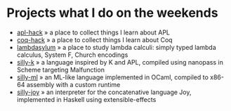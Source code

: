 # Projects <span class="subtitle">what I do on the weekends</span>
* [apl-hack](https://github.com/rootmos/apl-hack) &raquo;
  a place to collect things I learn about APL
* [coq-hack](https://github.com/rootmos/coq-hack) &raquo;
  a place to collect things I learn about Coq
* [lambdasylum](https://github.com/rootmos/lambdasylum) &raquo;
  a place to study lambda calculi: simply typed lambda calculus, System F, Church encodings
* [silly-k](https://github.com/rootmos/silly-k) &raquo;
  a language inspired by K and APL, compiled using nanopass in Scheme targeting Malfunction
* [silly-ml](https://github.com/rootmos/silly-ml) &raquo;
  an ML-like language implemented in OCaml, compiled to x86-64 assembly with a custom runtime
* [silly-joy](https://github.com/rootmos/silly-joy) &raquo;
  an interpreter for the concatenative language Joy, implemented in Haskell using extensible-effects
